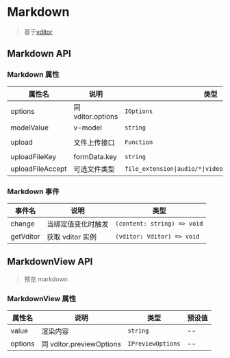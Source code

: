 # Markdown

> 基于[vditor](https://github.com/Vanessa219/vditor)

## Markdown API

### Markdown 属性

| 属性名           | 说明              | 类型       | 预设值                     |
| ---------------- | ----------------- | ---------- | -------------------------- |
| options          | 同 vditor.options | `IOptions`   | --                         |
| modelValue       | v-model           | `string`   | --                         |
| upload           | 文件上传接口      | `Function` | /api/common `uploadCommon` |
| uploadFileKey    | formData.key      | `string`   | file                       |
| uploadFileAccept | 可选文件类型      | `file_extension\|audio/*\|video/*\|image/*\|media_type` | image/\* |

### Markdown 事件

| 事件名    | 说明               | 类型       |
| --------- | ------------------ | ---------- |
| change    | 当绑定值变化时触发 | `(content: string) => void` |
| getVditor | 获取 vditor 实例   | `(vditor: Vditor) => void`  |

## MarkdownView API

> 预览 markdown

### MarkdownView 属性

| 属性名  | 说明                      | 类型     | 预设值 |
| ------- | ------------------------- | -------- | ------ |
| value   | 渲染内容                  | `string` | --     |
| options | 同 vditor.previewOptions | `IPreviewOptions` | --     |
